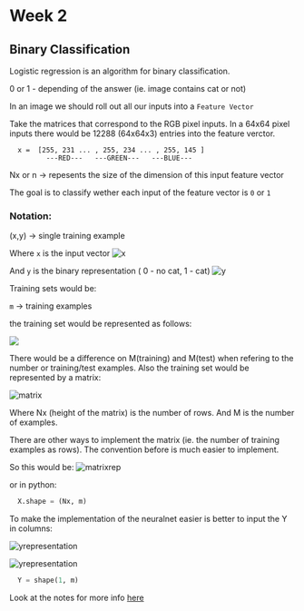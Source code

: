 # Week 2

## Binary Classification

Logistic regression is an algorithm for binary classification.

 0 or 1 - depending of the answer (ie. image contains cat or not)

In an image we should roll out all our inputs into a `Feature Vector`

Take the matrices that correspond to the RGB pixel inputs.
In a 64x64 pixel inputs there would be 12288 (64x64x3) entries into the feature verctor.

  ```
    x =  [255, 231 ... , 255, 234 ... , 255, 145 ]
           ---RED---   ---GREEN---   ---BLUE---
  ```

  Nx or n  -> repesents the size of the dimension of this input feature vector

The goal is to classify wether each input of the feature vector is `0` or  `1`

### Notation:

  (x,y) -> single training example

  Where `x` is the input vector ![x](http://chart.apis.google.com/chart?cht=tx&chs=30&chl=x%20%5Cepsilon%20%5Cmathbb%7BR%7D%5E%7BN_%7Bx%7D%7D)
 <!-- x \epsilon \mathbb{R}^{N_{x}} -->

  And `y` is the binary representation ( 0 - no cat, 1 - cat)  ![y](http://chart.apis.google.com/chart?cht=tx&chs=30&chl=y%20%5Cepsilon%20%5Cbig%5C%7B0%20%2C%201%5Cbig%5C%7D)

<!-- y \epsilon \big\{0 , 1\big\} -->

Training sets would be:

 `m` -> training examples

 the training set would be represented as follows:

![](http://chart.apis.google.com/chart?cht=tx&chs=30&chl=%5C%7B%5Cleft(%20x%5E%7B(1)%7D%2C%20y%5E%7B(1)%7D%20%5Cright%20)%2C%20%5Cleft(%20x%5E%7B(2)%7D%2C%20y%5E%7B(2)%7D%20%5Cright%20)%2C%5Cldots%2C%20%5Cleft(%20x%5E%7B(n)%7D%2C%20y%5E%7B(n)%7D%20%5Cright%20)%5C%7D)

<!--\{\left( x^{(1)}, y^{(1)} \right ), \left( x^{(2)}, y^{(2)} \right ),\ldots, \left( x^{(n)}, y^{(n)} \right )\}-->

There would be a difference on M(training) and M(test) when refering to the number or training/test examples.
Also the training set would be represented by a matrix:

![matrix](http://chart.apis.google.com/chart?cht=tx&chs=51&chl=x%3D%20%5Cbegin%7Bbmatrix%7D%0A%7C%20%26%20%7C%20%26%20%7C%20%26%20%7C%20%5C%5C%20%0Ax%5E%7B(1)%7D%20%26%20x%5E%7B(2)%7D%26%20%5Cldots%20%26x%5E%7B(m)%7D%20%5C%5C%20%0A%7C%20%26%20%7C%20%26%20%7C%20%26%20%7C%20%5C%5C%20%0A%5Cend%7Bbmatrix%7D)

Where Nx (height of the matrix) is the number of rows. And M is the number of examples.
<!-- x= \begin{bmatrix}
| & | & | & | \\
x^{(1)} & x^{(2)}& \ldots &x^{(m)} \\
| & | & | & | \\
\end{bmatrix}-->

There are other ways to implement the matrix (ie. the number of training examples as rows). The convention before is much easier to implement.

So this would be: ![matrixrep](http://chart.apis.google.com/chart?cht=tx&chs=30&chl=x%20%5Cepsilon%20%5Cmathbb%7BR%7D%5E%7BN_%7Bx%7D%20%5Ccdot%20m%7D)
 <!-- x \epsilon \mathbb{R}^{N_{x} \cdot m} -->

 or in python: 

```python
  X.shape = (Nx, m)
```

To make the implementation of the neuralnet easier is better to input the Y in columns:

![yrepresentation](http://chart.apis.google.com/chart?cht=tx&chs=30&chl=%5Cbig%5B%20y%5E%7B(1)%7D%2Cy%5E%7B(2)%7D%5Cldots%20y%5E%7B(m)%7D%5Cbig%5D)
<!-- \big[ y^{(1)},y^{(2)}\ldots y^{(m)}\big] -->
![yrepresentation](http://chart.apis.google.com/chart?cht=tx&chs=30&chl=y%20%5Cepsilon%20%5Cmathbb%7BR%7D%5E%7B1%5Ccdot%20m%7D)
<!-- y \epsilon \mathbb{R}^{1\cdot m} -->


```python
  Y = shape(1, m)
```
 Look at the notes for more info [here](NNDL-1/extra/Week2-TrainingSetNotations.pdf)


